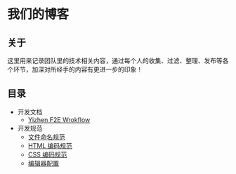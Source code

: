 # 我们的博客

## 关于
这里用来记录团队里的技术相关内容，通过每个人的收集、过滤、整理、发布等各个环节，加深对所经手的内容有更进一步的印象！

## 目录
- 开发文档
    - [Yizhen F2E Wrokflow](https://github.com/hdwills/Yizhen-F2E/blob/master/yizhen-f2e-wrokflow.md)
- 开发规范
    - [文件命名规范](https://github.com/hdwills/Yizhen-F2E/blob/master/yizhen-f2e-guidelines-naming.md)
    - [HTML 编码规范](https://github.com/hdwills/Yizhen-F2E/blob/master/yizhen-f2e-guidelines-html.md)
    - [CSS 编码规范](https://github.com/hdwills/Yizhen-F2E/blob/master/yizhen-f2e-guidelines-css.md)
    - [编辑器配置](https://github.com/hdwills/Yizhen-F2E/blob/master/yizhen-f2e-guidelines-config-editor.md)
